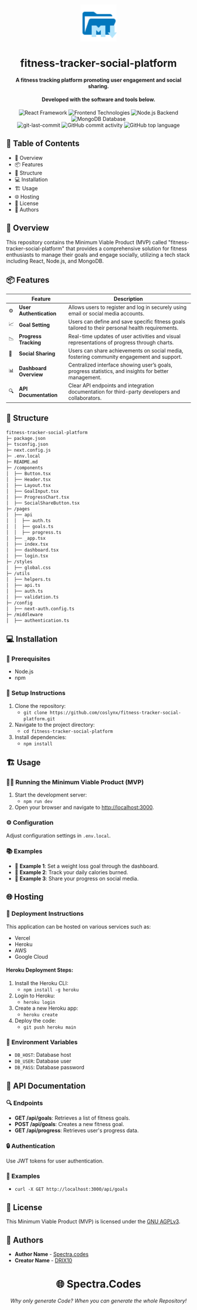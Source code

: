 <div class="hero-icon" align="center">
  <img src="https://raw.githubusercontent.com/PKief/vscode-material-icon-theme/ec559a9f6bfd399b82bb44393651661b08aaf7ba/icons/folder-markdown-open.svg" width="100" />
</div>

<h1 align="center">
fitness-tracker-social-platform
</h1>
<h4 align="center">A fitness tracking platform promoting user engagement and social sharing.</h4>
<h4 align="center">Developed with the software and tools below.</h4>
<div class="badges" align="center">
  <img src="https://img.shields.io/badge/Framework-React-blue" alt="React Framework">
  <img src="https://img.shields.io/badge/Frontend-Typescript,_Html,_Css-red" alt="Frontend Technologies">
  <img src="https://img.shields.io/badge/Backend-Node.js-blue" alt="Node.js Backend">
  <img src="https://img.shields.io/badge/Database-MongoDB-green" alt="MongoDB Database">
</div>
<div class="badges" align="center">
  <img src="https://img.shields.io/github/last-commit/coslynx/fitness-tracker-social-platform?style=flat-square&color=5D6D7E" alt="git-last-commit" />
  <img src="https://img.shields.io/github/commit-activity/m/coslynx/fitness-tracker-social-platform?style=flat-square&color=5D6D7E" alt="GitHub commit activity" />
  <img src="https://img.shields.io/github/languages/top/coslynx/fitness-tracker-social-platform?style=flat-square&color=5D6D7E" alt="GitHub top language" />
</div>

## 📑 Table of Contents
- 📍 Overview
- 📦 Features
- 📂 Structure
- 💻 Installation
- 🏗️ Usage
- 🌐 Hosting
- 📄 License
- 👏 Authors

## 📍 Overview
This repository contains the Minimum Viable Product (MVP) called "fitness-tracker-social-platform" that provides a comprehensive solution for fitness enthusiasts to manage their goals and engage socially, utilizing a tech stack including React, Node.js, and MongoDB.

## 📦 Features
|    | Feature            | Description                                                                                                        |
|----|--------------------|--------------------------------------------------------------------------------------------------------------------|
| ⚙️ | **User Authentication**   | Allows users to register and log in securely using email or social media accounts.                     |
| 📈 | **Goal Setting**        | Users can define and save specific fitness goals tailored to their personal health requirements.            |
| 📉 | **Progress Tracking**    | Real-time updates of user activities and visual representations of progress through charts.                |
| 🔗 | **Social Sharing**      | Users can share achievements on social media, fostering community engagement and support.                     |
| 📊 | **Dashboard Overview**  | Centralized interface showing user’s goals, progress statistics, and insights for better management.         |
| 🔍 | **API Documentation**   | Clear API endpoints and integration documentation for third-party developers and collaborators.                  |

## 📂 Structure
```text
fitness-tracker-social-platform
├─ package.json
├─ tsconfig.json
├─ next.config.js
├─ .env.local
├─ README.md
├─ /components
│  ├── Button.tsx
│  ├── Header.tsx
│  ├── Layout.tsx
│  ├── GoalInput.tsx
│  ├── ProgressChart.tsx
│  ├── SocialShareButton.tsx
├─ /pages
│  ├── api
│  │  ├── auth.ts
│  │  ├── goals.ts
│  │  ├── progress.ts
│  ├── _app.tsx
│  ├── index.tsx
│  ├── dashboard.tsx
│  ├── login.tsx
├─ /styles
│  ├── global.css
├─ /utils
│  ├── helpers.ts
│  ├── api.ts
│  ├── auth.ts
│  ├── validation.ts
├─ /config
│  ├── next-auth.config.ts
├─ /middleware
│  ├── authentication.ts
```

## 💻 Installation
### 🔧 Prerequisites
- Node.js
- npm

### 🚀 Setup Instructions
1. Clone the repository:
   - `git clone https://github.com/coslynx/fitness-tracker-social-platform.git`
2. Navigate to the project directory:
   - `cd fitness-tracker-social-platform`
3. Install dependencies:
   - `npm install`

## 🏗️ Usage
### 🏃‍♂️ Running the Minimum Viable Product (MVP)
1. Start the development server:
   - `npm run dev`
2. Open your browser and navigate to [http://localhost:3000](http://localhost:3000).

### ⚙️ Configuration
Adjust configuration settings in `.env.local`.

### 📚 Examples
- 📝 **Example 1**: Set a weight loss goal through the dashboard.
- 📝 **Example 2**: Track your daily calories burned.
- 📝 **Example 3**: Share your progress on social media.

## 🌐 Hosting
### 🚀 Deployment Instructions
This application can be hosted on various services such as:
- Vercel
- Heroku
- AWS
- Google Cloud

#### Heroku Deployment Steps:
1. Install the Heroku CLI:
   - `npm install -g heroku`
2. Login to Heroku:
   - `heroku login`
3. Create a new Heroku app:
   - `heroku create`
4. Deploy the code:
   - `git push heroku main`

### 🔑 Environment Variables
- `DB_HOST`: Database host 
- `DB_USER`: Database user 
- `DB_PASS`: Database password 

## 📜 API Documentation
### 🔍 Endpoints
- **GET /api/goals**: Retrieves a list of fitness goals.
- **POST /api/goals**: Creates a new fitness goal.
- **GET /api/progress**: Retrieves user's progress data.

### 🔒 Authentication
Use JWT tokens for user authentication.

### 📝 Examples
- `curl -X GET http://localhost:3000/api/goals`

## 📜 License
This Minimum Viable Product (MVP) is licensed under the [GNU AGPLv3](https://choosealicense.com/licenses/agpl-3.0/).

## 👥 Authors
- **Author Name** - [Spectra.codes](https://coslynx.com)
- **Creator Name** - [DRIX10](https://github.com/Drix10)

<p align="center">
  <h1 align="center">🌐 Spectra.Codes</h1>
</p>
<p align="center">
  <em>Why only generate Code? When you can generate the whole Repository!</em>
</p>
<div class="badges" align="center">
  <img src="https://img.shields.io/badge/Developer-Drix10-red" alt="">
  <img src="https://img.shields.io/badge/Website-Spectra.codes-blue" alt="">
  <img src="https://img.shields.io/badge/Backed_by-Google,_Microsoft_&_Amazon_for_Startups-red" alt="">
  <img src="https://img.shields.io/badge/Finalist-Backdrop_Build_v4-black" alt="">
</div>